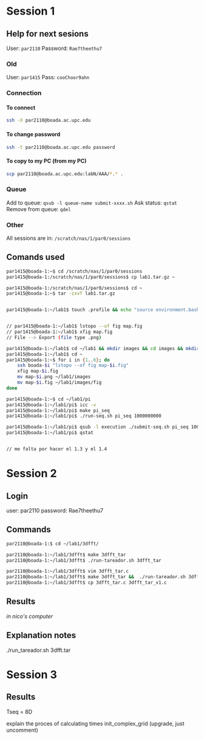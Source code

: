 # Session 1
## Help for next sesions
User: `par2110`
Password: `Rae7theethu7`

### Old
User: `par1415`
Pass: `cooChoor9ahn`

### Connection
#### To connect
```bash
ssh -X par2110@boada.ac.upc.edu
```
#### To change password
```bash
ssh -t par2110@boada.ac.upc.edu password

```
#### To copy to my PC (from my PC)
```bash
scp par2110@boada.ac.upc.edu:labN/AAA/*.* .
```

### Queue
Add to queue: `qsub -l queue-name submit-xxxx.sh`
Ask status: `qstat`
Remove from queue: `qdel`

### Other
All sessions are in: `/scratch/nas/1/par0/sessions`


## Comands used
```bash
par1415@boada-1:~$ cd /scratch/nas/1/par0/sessions
par1415@boada-1:/scratch/nas/1/par0/sessions$ cp lab1.tar.gz ~

par1415@boada-1:/scratch/nas/1/par0/sessions$ cd ~
par1415@boada-1:~$ tar -zxvf lab1.tar.gz


par1415@boada-1:~/lab1$ touch .profile && echo "source environment.bash" > .profile && cat .profile


// par1415@boada-1:~/lab1$ lstopo --of fig map.fig
// par1415@boada-1:~/lab1$ xfig map.fig
// File --> Export (file type .png)

par1415@boada-1:~/lab1$ cd ~/lab1 && mkdir images && cd images && mkdir fig
par1415@boada-1:~/lab1$ cd ~
par1415@boada-1:~$ for i in {1..6}; do
    ssh boada-$i "lstopo --of fig map-$i.fig"
    xfig map-$i.fig
    mv map-$i.png ~/lab1/images
    mv map-$i.fig ~/lab1/images/fig
done

par1415@boada-1:~$ cd ~/lab1/pi
par1415@boada-1:~/lab1/pi$ icc -v
par1415@boada-1:~/lab1/pi$ make pi_seq
par1415@boada-1:~/lab1/pi$ ./run-seq.sh pi_seq 1000000000

par1415@boada-1:~/lab1/pi$ qsub -l execution ./submit-seq.sh pi_seq 1000000000
par1415@boada-1:~/lab1/pi$ qstat


// me falta por hacer el 1.3 y el 1.4

```

# Session 2

## Login 
user: par2110
password: Rae7theethu7

## Commands
```bash
par2110@boada-1:$ cd ~/lab1/3dfft/

par2110@boada-1:~/lab1/3dfft$ make 3dfft_tar
par2110@boada-1:~/lab1/3dfft$ ./run-tareador.sh 3dfft_tar

par2110@boada-1:~/lab1/3dfft$ vim 3dfft_tar.c 
par2110@boada-1:~/lab1/3dfft$ make 3dfft_tar &&  ./run-tareador.sh 3dfft_tar
par2110@boada-1:~/lab1/3dfft$ cp 3dfft_tar.c 3dfft_tar_v1.c 

```
## Results
*in nico's computer*


## Explanation notes
./run_tareador.sh 3dfft.tar

# Session 3

## Results
Tseq = 8D

explain the proces  of calculating times
init_complex_grid (upgrade, just uncomment)
<!--stackedit_data:
eyJoaXN0b3J5IjpbMzM1MzYxOTA2XX0=
-->